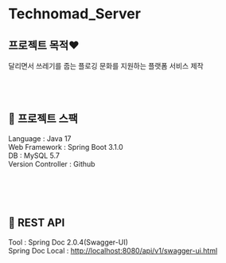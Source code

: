 # Technomad_Server
## 프로젝트 목적❤️
달리면서 쓰레기를 줍는 플로깅 문화를 지원하는 플랫폼 서비스 제작
<br/><br/><br/><br/>


## 🤘 프로젝트 스팩
Language : Java 17<br/>
Web Framework : Spring Boot 3.1.0<br/>
DB : MySQL 5.7<br/>
Version Controller : Github<br/>
<br/><br/><br/><br/>


## 🤘 REST API
Tool : Spring Doc 2.0.4(Swagger-UI)<br/>
Spring Doc Local : [http://localhost:8080/api/v1/swagger-ui.html](http://localhost:8080/api/v1/swagger-ui.html)
